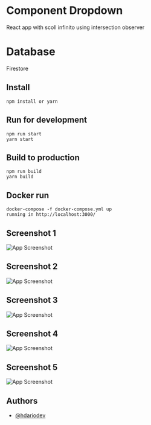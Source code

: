 # Component Dropdown 

React app with scoll infinito using intersection observer

# Database

Firestore

## Install

```
npm install or yarn

```

## Run for development

```
npm run start
yarn start
```

## Build to production

```
npm run build
yarn build
```


## Docker run

```
docker-compose -f docker-compose.yml up
running in http://localhost:3000/
```

## Screenshot 1

![App Screenshot](https://raw.githubusercontent.com/hdarioDev/assets/main/screenshot-drop1.png?token=GHSAT0AAAAAABUMYDUJ6XMRXGKU5P2SGKAIYXWKWMA)

## Screenshot 2

![App Screenshot](https://raw.githubusercontent.com/hdarioDev/assets/main/screenshot-drop2.png?token=GHSAT0AAAAAABUMYDUIFVTPC66BUO2HMUM6YXWKXXA)

## Screenshot 3

![App Screenshot](https://raw.githubusercontent.com/hdarioDev/assets/main/screenshot-drop3.png?token=GHSAT0AAAAAABUMYDUJUUIXAQJN2VWMMGMMYXWKZNQ)

## Screenshot 4

![App Screenshot](https://raw.githubusercontent.com/hdarioDev/assets/main/screenshot-drop4.png?token=GHSAT0AAAAAABUMYDUJCXAN6TT56GJA3NZ4YXWK2KQ)

## Screenshot 5

![App Screenshot](https://raw.githubusercontent.com/hdarioDev/assets/main/screenshot-drop5.png?token=GHSAT0AAAAAABUMYDUIKRCFCRI2CVORWXLYYXWK2YQ)

## Authors

- [@hdariodev](https://www.hdariodev.com)
